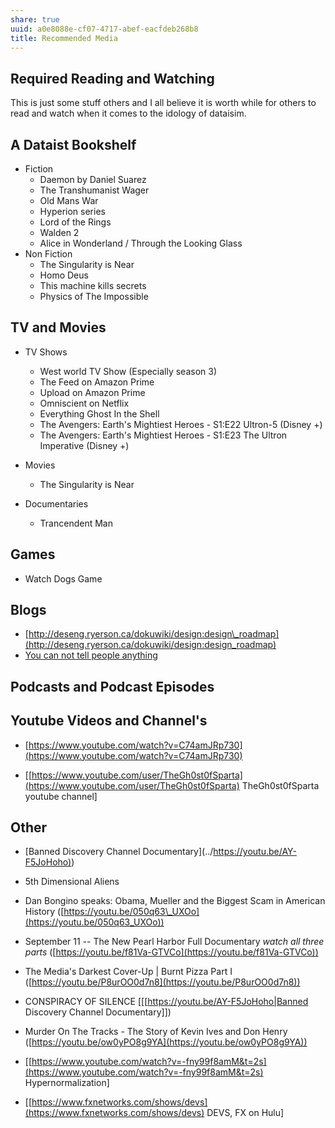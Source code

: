 ```yaml
---
share: true
uuid: a0e8088e-cf07-4717-abef-eacfdeb268b8
title: Recommended Media
---
```

## Required Reading and Watching

This is just some stuff others and I all believe it is worth while for others to read and watch when it comes to the idology of dataisim.

## A Dataist Bookshelf

*   Fiction    
    *   Daemon by Daniel Suarez
    *   The Transhumanist Wager
    *   Old Mans War
    *   Hyperion series
    *   Lord of the Rings
    *   Walden 2
    *   Alice in Wonderland / Through the Looking Glass
*   Non Fiction
    *   The Singularity is Near
    *   Homo Deus
    *   This machine kills secrets
    *   Physics of The Impossible

## TV and Movies

*   TV Shows
    *   West world TV Show (Especially season 3)
    *   The Feed on Amazon Prime
    *   Upload on Amazon Prime
    *   Omniscient on Netflix
    *   Everything Ghost In the Shell
    *   The Avengers: Earth's Mightiest Heroes - S1:E22 Ultron-5 (Disney +)
    *   The Avengers: Earth's Mightiest Heroes - S1:E23 The Ultron Imperative (Disney +)
*   Movies
    
    *   The Singularity is Near
*   Documentaries
    
    *   Trancendent Man

## Games

*   Watch Dogs Game

## Blogs
*   [http://deseng.ryerson.ca/dokuwiki/design:design\_roadmap](http://deseng.ryerson.ca/dokuwiki/design:design_roadmap)
*   [You can not tell people anything](http://habitatchronicles.com/2004/04/you-cant-tell-people-anything/)

Podcasts and Podcast Episodes
-----------------------------

Youtube Videos and Channel's
----------------------------

*   [https://www.youtube.com/watch?v=C74amJRp730](https://www.youtube.com/watch?v=C74amJRp730)
    
*   \[[https://www.youtube.com/user/TheGh0st0fSparta](https://www.youtube.com/user/TheGh0st0fSparta) TheGh0st0fSparta youtube channel\]
    

Other
-----

*   [Banned Discovery Channel Documentary\](../[https://youtu.be/AY-F5JoHoho)](mathematics|mathematics|https://en.wikipedia.org/wiki/Harmonic\_series\_(mathematics|[mathematics|[mathematics|[mathematics|[mathematics|[mathematics|[mathematics|[mathematics|[mathematics|[mathematics)]]]]))
    
*   5th Dimensional Aliens
    
*   Dan Bongino speaks: Obama, Mueller and the Biggest Scam in American History ([https://youtu.be/050q63\_UXOo](https://youtu.be/050q63_UXOo))
    
*   September 11 -- The New Pearl Harbor Full Documentary _watch all three parts_ ([https://youtu.be/f81Va-GTVCo](https://youtu.be/f81Va-GTVCo))
    
*   The Media's Darkest Cover-Up | Burnt Pizza Part I ([https://youtu.be/P8urOO0d7n8](https://youtu.be/P8urOO0d7n8))
    
*   CONSPIRACY OF SILENCE \[[[https://youtu.be/AY-F5JoHoho|Banned Discovery Channel Documentary\]])
    
*   Murder On The Tracks - The Story of Kevin Ives and Don Henry ([https://youtu.be/ow0yPO8g9YA](https://youtu.be/ow0yPO8g9YA))
    
*   \[[https://www.youtube.com/watch?v=-fny99f8amM&t=2s](https://www.youtube.com/watch?v=-fny99f8amM&t=2s) Hypernormalization\]
    
*   \[[https://www.fxnetworks.com/shows/devs](https://www.fxnetworks.com/shows/devs) DEVS, FX on Hulu\]